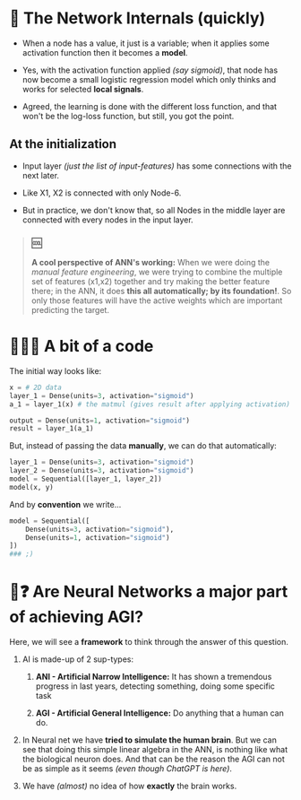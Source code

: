 # 🧠 The Network Internals (quickly)

- When a node has a value, it just is a variable; when it applies some activation function then it becomes a **model**.

- Yes, with the activation function applied *(say sigmoid)*, that node has now become a small logistic regression model which only thinks and works for selected **local signals**.

- Agreed, the learning is done with the different loss function, and that won't be the log-loss function, but still, you got the point.

## At the initialization

- Input layer *(just the list of input-features)* has some connections with the next later.

- Like X1, X2 is connected with only Node-6.

- But in practice, we don't know that, so all Nodes in the middle layer are connected with every nodes in the input layer.

> ### 🆒
> 
> **A cool perspective of ANN's working:** When we were doing the *manual feature engineering*, we were trying to combine the multiple set of features (x1,x2) together and try making the better feature there; in the ANN, it does **this all automatically; by its foundation!**. So only those features will have the active weights which are important predicting the target.

# 👩🏻‍💻 A bit of a code

The initial way looks like:

```python
x = # 2D data
layer_1 = Dense(units=3, activation="sigmoid")
a_1 = layer_1(x) # the matmul (gives result after applying activation)

output = Dense(units=1, activation="sigmoid")
result = layer_1(a_1)
```

But, instead of passing the data **manually**, we can do that automatically:

```python
layer_1 = Dense(units=3, activation="sigmoid")
layer_2 = Dense(units=3, activation="sigmoid")
model = Sequential([layer_1, layer_2])
model(x, y)
```

 And by **convention** we write...

```python
model = Sequential([
    Dense(units=3, activation="sigmoid"),
    Dense(units=1, activation="sigmoid")
])
### ;)
```

# 👑❓ Are Neural Networks a major part of achieving AGI?

Here, we will see a **framework** to think through the answer of this question.

1. AI is made-up of 2 sup-types: 
   
   1. **ANI - Artificial Narrow Intelligence:** It has shown a tremendous progress in last years, detecting something, doing some specific task
   
   2. **AGI - Artificial General Intelligence:** Do anything that a human can do.

2. In Neural net we have **tried to simulate the human brain**. But we can see that doing this simple linear algebra in the ANN, is nothing like what the biological neuron does. And that can be the reason the AGI can not be as simple as it seems *(even though ChatGPT is here)*.

3. We have *(almost)* no idea of how **exactly** the brain works.
